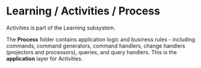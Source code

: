 # Learning / Activities / Process

Activities is part of the Learning subsystem.
  
The **Process** folder contains application logic and business rules - including commands, command generators, command handlers, change handlers (projectors and processors), queries, and query handlers. This is the **application** layer for Activities.
